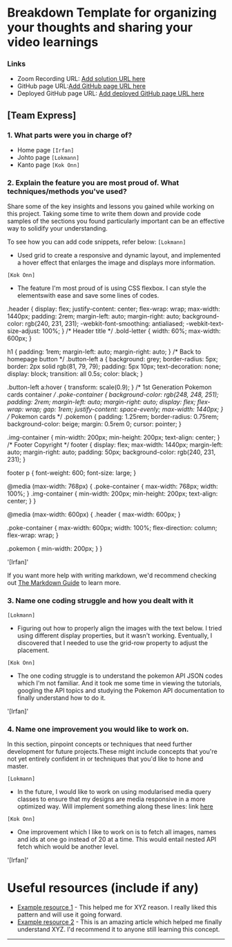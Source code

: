 # Breakdown Template for organizing your thoughts and sharing your video learnings 


### Links

- Zoom Recording URL: [Add solution URL here](https://www.youtube.com/watch?v=EFw9NNYDml8&t=2s)
- GitHub page URL:[Add GitHub page URL here](https://github.com/Philip-ui/pokemon-clone)
- Deployed GitHub page URL: [Add deployed GitHub page URL here](https://philip-ui.github.io/pokemon-clone/)

## [Team Express]
### 1. What parts were you in charge of?
- Home page `[Irfan]`
- Johto page `[Lokmann]`
- Kanto page `[Kok Onn]`

### 2. Explain the feature you are most proud of. What techniques/methods you've used?

Share some of the key insights and lessons you gained while working on this project. 
Taking some time to write them down and provide code samples of the sections you found particularly important can be an effective way to solidify your understanding.

To see how you can add code snippets, refer below:
`[Lokmann]`
- Used grid to create a responsive and dynamic layout, and implemented a hover effect that enlarges the image and displays more information.

`[Kok Onn]`
- The feature I'm most proud of is using CSS flexbox. I can style the elementswith ease and save some lines of codes.

.header {
  display: flex;
  justify-content: center;
  flex-wrap: wrap;
  max-width: 1440px;
  padding: 2rem;
  margin-left: auto;
  margin-right: auto;
  background-color: rgb(240, 231, 231);
  -webkit-font-smoothing: antialiased;
  -webkit-text-size-adjust: 100%;
}
/* Header title */
.bold-letter {
  width: 60%;
  max-width: 600px;
}

h1 {
  padding: 1rem;
  margin-left: auto;
  margin-right: auto;
}
/* Back to homepage button */
.button-left a {
  background: grey;
  border-radius: 5px;
  border: 2px solid rgb(81, 79, 79);
  padding: 5px 10px;
  text-decoration: none;
  display: block;
  transition: all 0.5s;
  color: black;
}

.button-left a:hover {
  transform: scale(0.9);
}
/* 1st Generation Pokemon cards container */
.poke-container {
  background-color: rgb(248, 248, 251);
  padding: 2rem;
  margin-left: auto;
  margin-right: auto;
  display: flex;
  flex-wrap: wrap;
  gap: 1rem;
  justify-content: space-evenly;
  max-width: 1440px;
}
/* Pokemon cards */
.pokemon {
  padding: 1.25rem;
  border-radius: 0.75rem;
  background-color: beige;
  margin: 0.5rem 0;
  cursor: pointer;
}

.img-container {
  min-width: 200px;
  min-height: 200px;
  text-align: center;
}
/* Footer Copyright */
footer {
  display: flex;
  max-width: 1440px;
  margin-left: auto;
  margin-right: auto;
  padding: 50px;
  background-color: rgb(240, 231, 231);
}

footer p {
  font-weight: 600;
  font-size: large;
}

@media (max-width: 768px) {
  .poke-container {
    max-width: 768px;
    width: 100%;
  }
  .img-container {
    min-width: 200px;
    min-height: 200px;
    text-align: center;
  }
}

@media (max-width: 600px) {
  .header {
    max-width: 600px;
  }

  .poke-container {
    max-width: 600px;
    width: 100%;
    flex-direction: column;
    flex-wrap: wrap;
  }

  .pokemon {
    min-width: 200px;
  }
}

'[Irfan]'


If you want more help with writing markdown, we'd recommend checking out [The Markdown Guide](https://www.markdownguide.org/) to learn more.

### 3. Name one coding struggle and how you dealt with it
`[Lokmann]`

- Figuring out how to properly align the images with the text below. I tried using different display properties, but it wasn't working. Eventually, I discovered that I needed to use the grid-row property to adjust the placement.

`[Kok Onn]`

- The one coding struggle is to understand the pokemon API JSON codes which I'm not familiar. And it took me some time in viewing the tutorials, googling the API topics and studying the Pokemon API documentation to finally understand how to do it.

'[Irfan]'

### 4. Name one improvement you would like to work on.

In this section, pinpoint concepts or techniques that need further development for future projects.These might include concepts that you're not yet entirely confident in or techniques that you'd like to hone and master.

`[Lokmann]`
- In the future, I would like to work on using modularised media query classes to ensure that my designs are media responsive in a more optimized way. Will implement something along these lines: link [here](https://www.youtube.com/watch?v=TUD1AWZVgQ8)

`[Kok Onn]`
- One improvement which I like to work on is to fetch all images, names and ids at one go instead of 20 at a time. This would entail nested API fetch which would be another level.

'[Irfan]'

# Useful resources (include if any)

- [Example resource 1](https://www.example.com) - This helped me for XYZ reason. I really liked this pattern and will use it going forward.
- [Example resource 2](https://www.example.com) - This is an amazing article which helped me finally understand XYZ. I'd recommend it to anyone still learning this concept.

---

